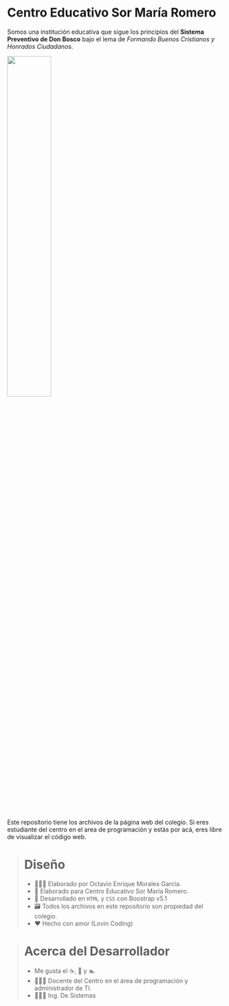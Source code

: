# Centro Educativo Sor María Romero

Somos una institución educativa que sigue los principios del **Sistema Preventivo de Don Bosco** bajo el lema de *Formando Buenos Cristianos y Honrados Ciudadanos*.  
  
<img src="assets/img/AADBanner.png" width="45%">

Este repositorio tiene los archivos de la página web del colegio. Si eres estudiante del centro en el area de programación y estás por acá, eres libre de visualizar el código web.

> # Diseño
>
> - 👨🏻‍💻 Elaborado por Octavio Enrique Morales García.
> - 🏫 Elaborado para Centro Educativo Sor María Romero.
> - 📁 Desarrollado en `HTML` y `CSS` con Boostrap v5.1
> - 🗃️ Todos los archivos en este repositorio son propiedad del colegio.
> - ❤️ Hecho con amor (Lovin Coding)

> # Acerca del Desarrollador
>
> - Me gusta el :coffee:, :pizza: y :swimmer:
> - 🧑🏻‍🏫 Docente del Centro en el área de programación y administrador de TI.
> - 👨🏻‍💻 Ing. De Sistemas

